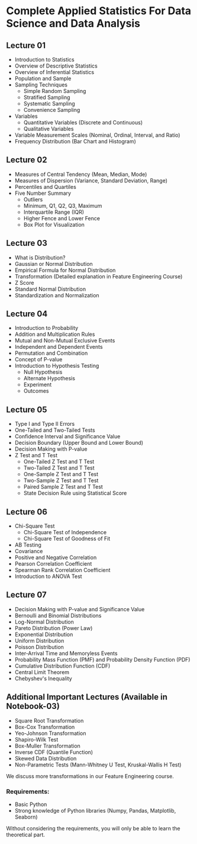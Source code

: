 # Complete Applied Statistics For Data Science and Data Analysis

## Lecture 01

- Introduction to Statistics
- Overview of Descriptive Statistics
- Overview of Inferential Statistics
- Population and Sample
- Sampling Techniques
  - Simple Random Sampling
  - Stratified Sampling
  - Systematic Sampling
  - Convenience Sampling
- Variables
  - Quantitative Variables (Discrete and Continuous)
  - Qualitative Variables
- Variable Measurement Scales (Nominal, Ordinal, Interval, and Ratio)
- Frequency Distribution (Bar Chart and Histogram)

## Lecture 02

- Measures of Central Tendency (Mean, Median, Mode)
- Measures of Dispersion (Variance, Standard Deviation, Range)
- Percentiles and Quartiles
- Five Number Summary
  - Outliers
  - Minimum, Q1, Q2, Q3, Maximum
  - Interquartile Range (IQR)
  - Higher Fence and Lower Fence
  - Box Plot for Visualization

## Lecture 03

- What is Distribution?
- Gaussian or Normal Distribution
- Empirical Formula for Normal Distribution
- Transformation (Detailed explanation in Feature Engineering Course)
- Z Score
- Standard Normal Distribution
- Standardization and Normalization

## Lecture 04

- Introduction to Probability
- Addition and Multiplication Rules
- Mutual and Non-Mutual Exclusive Events
- Independent and Dependent Events
- Permutation and Combination
- Concept of P-value
- Introduction to Hypothesis Testing
  - Null Hypothesis
  - Alternate Hypothesis
  - Experiment
  - Outcomes

## Lecture 05

- Type I and Type II Errors
- One-Tailed and Two-Tailed Tests
- Confidence Interval and Significance Value
- Decision Boundary (Upper Bound and Lower Bound)
- Decision Making with P-value
- Z Test and T Test
  - One-Tailed Z Test and T Test
  - Two-Tailed Z Test and T Test
  - One-Sample Z Test and T Test
  - Two-Sample Z Test and T Test
  - Paired Sample Z Test and T Test
  - State Decision Rule using Statistical Score

## Lecture 06

- Chi-Square Test
  - Chi-Square Test of Independence
  - Chi-Square Test of Goodness of Fit
- AB Testing
- Covariance
- Positive and Negative Correlation
- Pearson Correlation Coefficient
- Spearman Rank Correlation Coefficient
- Introduction to ANOVA Test

## Lecture 07

- Decision Making with P-value and Significance Value
- Bernoulli and Binomial Distributions
- Log-Normal Distribution
- Pareto Distribution (Power Law)
- Exponential Distribution
- Uniform Distribution
- Poisson Distribution
- Inter-Arrival Time and Memoryless Events
- Probability Mass Function (PMF) and Probability Density Function (PDF)
- Cumulative Distribution Function (CDF)
- Central Limit Theorem
- Chebyshev's Inequality

## Additional Important Lectures (Available in Notebook-03)

- Square Root Transformation
- Box-Cox Transformation
- Yeo-Johnson Transformation
- Shapiro-Wilk Test
- Box-Muller Transformation
- Inverse CDF (Quantile Function)
- Skewed Data Distribution
- Non-Parametric Tests (Mann-Whitney U Test, Kruskal-Wallis H Test)

We discuss more transformations in our Feature Engineering course.

### Requirements:

- Basic Python
- Strong knowledge of Python libraries (Numpy, Pandas, Matplotlib, Seaborn)

Without considering the requirements, you will only be able to learn the theoretical part.
